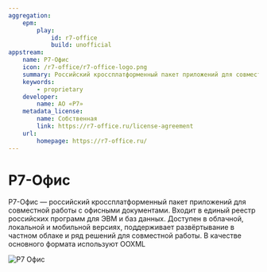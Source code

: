 ```yaml
---
aggregation:
    epm:
        play:
            id: r7-office
            build: unofficial
appstream:
    name: Р7-Офис
    icon: /r7-office/r7-office-logo.png
    summary: Российский кроссплатформенный пакет приложений для совместной работы с офисными документами.
    keywords:
        - proprietary
    developer:
        name: АО «Р7»
    metadata_license:
        name: Собственная
        link: https://r7-office.ru/license-agreement
    url:
        homepage: https://r7-office.ru/
---
```


# Р7-Офис

Р7-Офис — российский кроссплатформенный пакет приложений для совместной работы с офисными документами. Входит в единый реестр российских программ для ЭВМ и баз данных. Доступен в облачной, локальной и мобильной версиях, поддерживает развёртывание в частном облаке и ряд решений для совместной работы. В качестве основного формата используют OOXML

![Р7 Офис](/r7-office/r7-office-1.png)

<!--@include: @apps/_parts/install/content-epm-play.md-->
